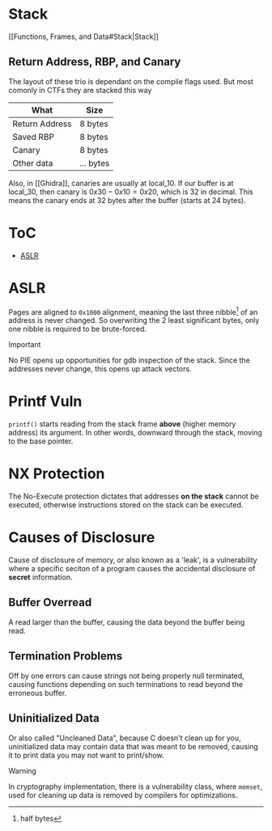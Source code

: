 # Stack
[[Functions, Frames, and Data#Stack|Stack]]
## Return Address, RBP, and Canary
The layout of these trio is dependant on the compile flags used. But most comonly in CTFs they are stacked this way

| What           | Size      |
| -------------- | --------- |
| Return Address | 8 bytes   |
| Saved RBP      | 8 bytes   |
| Canary         | 8 bytes   |
| Other data     | ... bytes |
Also, in [[Ghidra]], canaries are usually at local_10. If our buffer is at local_30, then canary is $0x30-0x10=0x20$, which is 32 in decimal. This means the canary ends at 32 bytes after the buffer (starts at 24 bytes).

# ToC
- [ASLR](#aslr)
# ASLR
Pages are aligned to `0x1000` alignment, meaning the last three nibble[^1] of an address is never changed. So overwriting the 2 least significant bytes, only one nibble is required to be brute-forced.

>[!important]
>No PIE opens up opportunities for gdb inspection of the stack. Since the addresses never change, this opens up attack vectors.
# Printf Vuln
`printf()` starts reading from the stack frame **above** (higher memory address) its argument. In other words, downward through the stack, moving to the base pointer.

# NX Protection
The No-Execute protection dictates that addresses **on the stack** cannot be executed, otherwise instructions stored on the stack can be executed.

# Causes of Disclosure
Cause of disclosure of memory, or also known as a 'leak', is a vulnerability where a specific seciton of a program causes the accidental disclosure of **secret** information.
## Buffer Overread
A read larger than the buffer, causing the data beyond the buffer being read.
## Termination Problems
Off by one errors can cause strings not being properly null terminated, causing functions depending on such terminations to read beyond the erroneous buffer.

## Uninitialized Data
Or also called "Uncleaned Data", because C doesn't clean up for you, uninitialized data may contain data that was meant to be removed, causing it to print data you may not want to print/show.
>[!warning]
>In cryptography implementation, there is a vulnerability class, where `memset`, used for cleaning up data is removed by compilers for optimizations.

[^1]: half bytes

